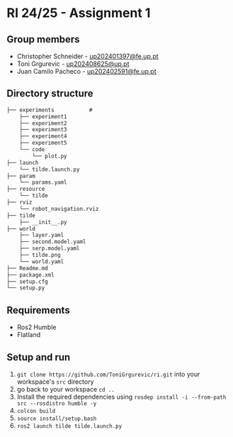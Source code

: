 # RI 24/25 - Assignment 1

## Group members

- Christopher Schneider - <up202401397@fe.up.pt>
- Toni Grgurevic - <up202408625@up.pt>
- Juan Camilo Pacheco - <up202402591@fe.up.pt>

## Directory structure

```txt
├── experiments           #
    ├── experiment1
    ├── experiment2
    ├── experiment3
    ├── experiment4
    ├── experiment5
    └── code
        └── plot.py
├── launch               
    └── tilde.launch.py
├── param
    └── params.yaml
├── resource
    └── tilde
├── rviz
    └── robot_navigation.rviz
├── tilde
    ├── __init__.py
├── world
    ├── layer.yaml
    ├── second.model.yaml
    ├── serp.model.yaml
    ├── tilde.png
    └── world.yaml          
├── Readme.md            
├── package.xml
├── setup.cfg
└── setup.py
```

## Requirements

- Ros2 Humble 
- Flatland

## Setup and run

1. `git clone https://github.com/ToniGrgurevic/ri.git` into your
   workspace's `src` directory
2. go back to your workspace  `cd ..` 
3. Install the required dependencies using
   `rosdep install -i --from-path src --rosdistro humble -y`
4. `colcon build`
5. `source install/setup.bash`
6. `ros2 launch tilde tilde.launch.py`


